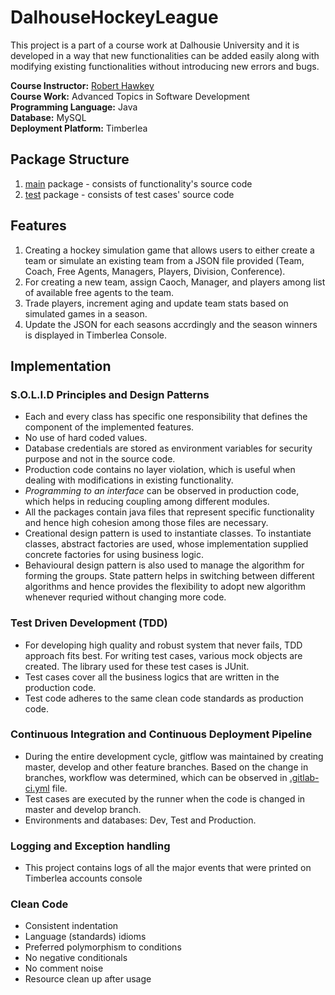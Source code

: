 # DalhouseHockeyLeague

This project is a part of a course work at Dalhousie University and it is developed in a way that new functionalities can be added easily along with modifying existing functionalities without introducing new errors and bugs.<br>

**Course Instructor:** [Robert Hawkey](https://www.linkedin.com/in/roberthawkey/)<br>
**Course Work:** Advanced Topics in Software Development<br>
**Programming Language:** Java<br>
**Database:** MySQL<br>
**Deployment Platform:** Timberlea

## Package Structure
1) [main](https://github.com/souvikdas0718/DalhousieHockeyLeague/tree/master/src) package - consists of functionality's source code
2) [test](https://github.com/souvikdas0718/DalhousieHockeyLeague/tree/master/src) package - consists of test cases' source code

## Features
1) Creating a hockey simulation game that allows users to either create a team or simulate an existing team from a JSON file provided (Team, Coach, Free Agents, Managers, Players, Division, Conference).
2) For creating a new team, assign Caoch, Manager, and players among list of available free agents to the team.
3) Trade players, increment aging and update team stats based on simulated games in a season.
4) Update the JSON for each seasons accrdingly and the season winners is displayed in Timberlea Console.

## Implementation
### **S.O.L.I.D Principles** and **Design Patterns**
- Each and every class has specific one responsibility that defines the component of the implemented features.
- No use of hard coded values.
- Database credentials are stored as environment variables for security purpose and not in the source code.
- Production code contains no layer violation, which is useful when dealing with modifications in existing functionality.
- _Programming to an interface_ can be observed in production code, which helps in reducing coupling among different modules.
- All the packages contain java files that represent specific functionality and hence high cohesion among those files are necessary.
- Creational design pattern is used to instantiate classes. To instantiate classes, abstract factories are used, whose implementation supplied concrete factories for using business logic.
- Behavioural design pattern is also used to manage the algorithm for forming the groups. State pattern helps in switching between different algorithms and hence provides the flexibility to adopt new algorithm whenever requried without changing more code.

### **Test Driven Development (TDD)**
- For developing high quality and robust system that never fails, TDD approach fits best. For writing test cases, various mock objects are created. The library used for these test cases is JUnit.
- Test cases cover all the business logics that are written in the production code.
- Test code adheres to the same clean code standards as production code.

### **Continuous Integration and Continuous Deployment Pipeline**
- During the entire development cycle, gitflow was maintained by creating master, develop and other feature branches. Based on the change in branches, workflow was determined, which can be observed in [.gitlab-ci.yml](https://github.com/souvikdas0718/DalhousieHockeyLeague/blob/master/.gitlab-ci.yml) file.
- Test cases are executed by the runner when the code is changed in master and develop branch.
- Environments and databases: Dev, Test and Production.

### **Logging and Exception handling**
- This project contains logs of all the major events that were printed on Timberlea accounts console

### **Clean Code**
- Consistent indentation
- Language (standards) idioms
- Preferred polymorphism to conditions
- No negative conditionals
- No comment noise
- Resource clean up after usage
